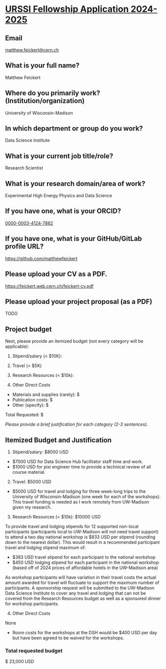 # [URSSI Fellowship Application 2024-2025](https://urssi.us/winter-2025-fellowship-application/)

## Email

matthew.feickert@cern.ch

## What is your full name?

Matthew Feickert

## Where do you primarily work? (Institution/organization)

University of Wisconsin-Madison

## In which department or group do you work?

Data Science Institute

## What is your current job title/role?

Research Scientist

## What is your research domain/area of work?

Experimental High Energy Physics and Data Science

## If you have one, what is your ORCID?

[0000-0003-4124-7862](https://orcid.org/0000-0003-4124-7862)

## If you have one, what is your GitHub/GitLab profile URL?

https://github.com/matthewfeickert

## Please upload your CV as a PDF.

https://feickert.web.cern.ch/feickert-cv.pdf

## Please upload your project proposal (as a PDF)

TODO

## Project budget

Next, please provide an itemized budget (not every category will be applicable):
1. Stipend/salary (< $10K):

2. Travel (< $5K)

3. Research Resources (< $10k):

4. Other Direct Costs

* Materials and supplies (rarely): $
* Publication costs: $
* Other (specify): $

Total Requested: $

_Please provide a brief justification for each category (2-3 sentences)._

## Itemized Budget and Justification

1. Stipend/salary: $8000 USD

* $7000 USD for Data Science Hub facilitator staff time and work.
* $1000 USD for pixi engineer time to provide a technical review of all course material.

2. Travel: $5000 USD

* $5000 USD for travel and lodging for three week-long trips to the University of Wisconsin-Madison (one week for each of the workshops).
This travel funding is needed as I work remotely from UW-Madison given my research.

3. Research Resources (< $10k): $10000 USD

To provide travel and lodging stipends for 12 supported non-local participants (participants local to UW-Madison will not need travel support) to attend a two day national workshop is $833 USD per stipend (rounding down to the nearest dollar).
This would result in a recommended participant travel and lodging stipend maximum of:

* $383 USD travel stipend for each participant to the national workshop
* $450 USD lodging stipend for each participant in the national workshop (based off of 2024 prices of affordable hotels in the UW-Madison area)

As workshop participants will have variation in their travel costs the actual amount awarded for travel will fluctuate to support the maximum number of participants.
A sponsorship request will be submitted to the UW-Madison Data Science Institute to cover any travel and lodging that can not be covered from the Research Resources budget as well as a sponsored dinner for workshop participants.

4. Other Direct Costs

None
* Room costs for the workshops at the DSH would be $400 USD per day but have been agreed to be waived for the workshops.

### Total requested budget

$ 23,000 USD
